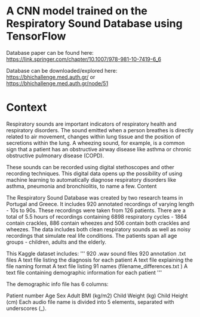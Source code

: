 # A CNN model trained on the Respiratory Sound Database using TensorFlow

Database paper can be found here: 
https://link.springer.com/chapter/10.1007/978-981-10-7419-6_6

Database can be downloaded/explored here:
https://bhichallenge.med.auth.gr/ or https://bhichallenge.med.auth.gr/node/51

# Context
Respiratory sounds are important indicators of respiratory health and respiratory disorders. The sound emitted when a person breathes is directly related to air movement, changes within lung tissue and the position of secretions within the lung. A wheezing sound, for example, is a common sign that a patient has an obstructive airway disease like asthma or chronic obstructive pulmonary disease (COPD).

These sounds can be recorded using digital stethoscopes and other recording techniques. This digital data opens up the possibility of using machine learning to automatically diagnose respiratory disorders like asthma, pneumonia and bronchiolitis, to name a few. Content

The Respiratory Sound Database was created by two research teams in Portugal and Greece. It includes 920 annotated recordings of varying length - 10s to 90s. These recordings were taken from 126 patients. There are a total of 5.5 hours of recordings containing 6898 respiratory cycles - 1864 contain crackles, 886 contain wheezes and 506 contain both crackles and wheezes. The data includes both clean respiratory sounds as well as noisy recordings that simulate real life conditions. The patients span all age groups - children, adults and the elderly.

This Kaggle dataset includes:
'''
920 .wav sound files
920 annotation .txt files
A text file listing the diagnosis for each patient
A text file explaining the file naming format
A text file listing 91 names (filename_differences.txt )
A text file containing demographic information for each patient
'''

The demographic info file has 6 columns:

Patient number
Age
Sex
Adult BMI (kg/m2)
Child Weight (kg)
Child Height (cm)
Each audio file name is divided into 5 elements, separated with underscores (_).